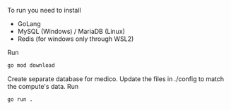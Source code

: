 To run you need to install 
- GoLang
- MySQL (Windows) / MariaDB (Linux)
- Redis (for windows only through WSL2)

Run
```bash
go mod download
```

Create separate database for medico.
Update the files in ./config to match the compute's data.
Run
```bash
go run .
```

